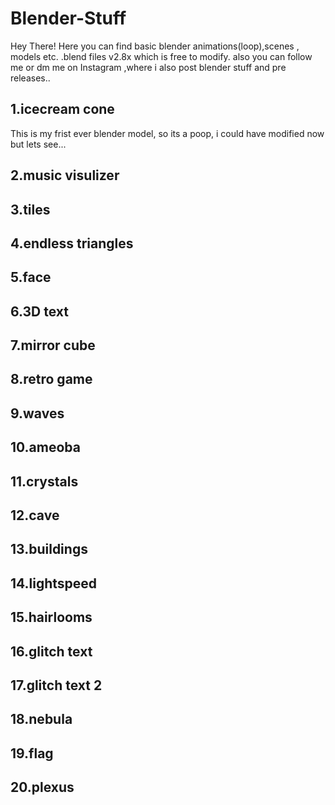 # Blender-Stuff
Hey There!
Here you can find basic blender animations(loop),scenes , models etc. .blend files v2.8x which is free to modify.
also you can follow me or dm me on Instagram ,where i also post blender stuff and pre releases..

## 1.icecream cone
This is my frist ever blender model, so its a poop, i could have modified now but lets see...

## 2.music visulizer
## 3.tiles
## 4.endless triangles
## 5.face
## 6.3D text
## 7.mirror cube
## 8.retro game
## 9.waves
## 10.ameoba
## 11.crystals
## 12.cave
## 13.buildings 
## 14.lightspeed
## 15.hairlooms
## 16.glitch text
## 17.glitch text 2
## 18.nebula
## 19.flag
## 20.plexus

